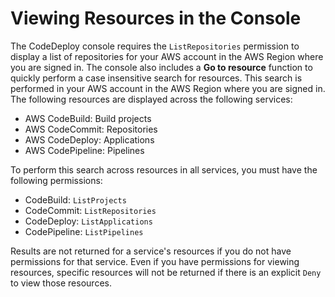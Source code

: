 # Viewing Resources in the Console<a name="console-resources"></a>

The CodeDeploy console requires the `ListRepositories` permission to display a list of repositories for your AWS account in the AWS Region where you are signed in\. The console also includes a **Go to resource** function to quickly perform a case insensitive search for resources\. This search is performed in your AWS account in the AWS Region where you are signed in\. The following resources are displayed across the following services:
+ AWS CodeBuild: Build projects
+ AWS CodeCommit: Repositories
+ AWS CodeDeploy: Applications
+ AWS CodePipeline: Pipelines

To perform this search across resources in all services, you must have the following permissions:
+ CodeBuild: `ListProjects`
+ CodeCommit: `ListRepositories`
+ CodeDeploy: `ListApplications`
+ CodePipeline: `ListPipelines`

Results are not returned for a service's resources if you do not have permissions for that service\. Even if you have permissions for viewing resources, specific resources will not be returned if there is an explicit `Deny` to view those resources\.